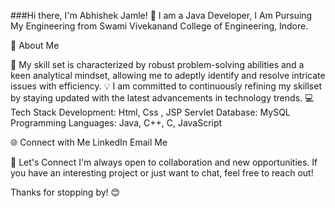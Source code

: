 ###Hi there, I'm Abhishek Jamle! 👋
I am a Java Developer, I Am Pursuing My Engineering from Swami Vivekanand College of Engineering, Indore.

🚀 About Me

🌱 My skill set is characterized by robust problem-solving abilities and a keen analytical mindset, allowing me to adeptly identify and resolve intricate issues with efficiency.
💡 I am committed to continuously refining my skillset by staying updated with the latest advancements in technology trends.
💻 Tech Stack
Development:  Html, Css , JSP Servlet
Database: MySQL
Programming Languages: Java, C++, C, JavaScript

🌐 Connect with Me
LinkedIn Email Me



🤝 Let's Connect
I'm always open to collaboration and new opportunities. If you have an interesting project or just want to chat, feel free to reach out!

Thanks for stopping by! 😊
